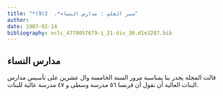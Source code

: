 ```yaml
---
title: "*سير العلم : مدارس النساء*.  2(9)"
author: 
date: 1907-02-14
bibliography: oclc_4770057679-i_21-div_30.d1e3287.bib
---
```




##  مدارس النساء 

 
 قالت  المجلة  يجدر بنا بمناسبة مرور السنة الخامسة وال  عشرين  على تأسيس مدارس البنات العالية أن نقول أن فرنسا  ٥٦  مدرسة وسطى و  ٤٧  مدرسة عالية للبنات. 
